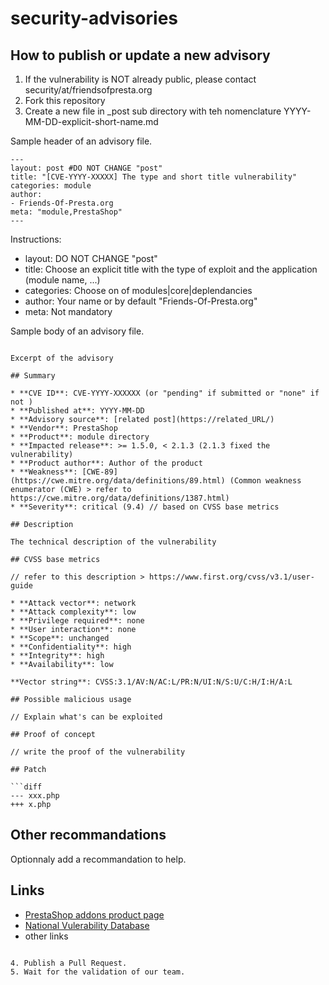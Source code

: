 # security-advisories


## How to publish or update a new advisory

1. If the vulnerability is NOT already public, please contact security/at/friendsofpresta.org
2. Fork this repository
3. Create a new file in _post sub directory with teh nomenclature YYYY-MM-DD-explicit-short-name.md

Sample header of an advisory file.
```MD
---
layout: post #DO NOT CHANGE "post"
title: "[CVE-YYYY-XXXXX] The type and short title vulnerability"
categories: module
author:
- Friends-Of-Presta.org
meta: "module,PrestaShop"
---
```
Instructions:
* layout: DO NOT CHANGE "post"
* title: Choose an explicit title with the type of exploit and the application (module name, ...)
* categories: Choose on of modules|core|deplendancies
* author: Your name or by default "Friends-Of-Presta.org"
* meta: Not mandatory

Sample body of an advisory file.
```MD

Excerpt of the advisory

## Summary

* **CVE ID**: CVE-YYYY-XXXXXX (or "pending" if submitted or "none" if not )
* **Published at**: YYYY-MM-DD
* **Advisory source**: [related post](https://related_URL/)
* **Vendor**: PrestaShop
* **Product**: module directory
* **Impacted release**: >= 1.5.0, < 2.1.3 (2.1.3 fixed the vulnerability)
* **Product author**: Author of the product
* **Weakness**: [CWE-89](https://cwe.mitre.org/data/definitions/89.html) (Common weakness enumerator (CWE) > refer to https://cwe.mitre.org/data/definitions/1387.html)
* **Severity**: critical (9.4) // based on CVSS base metrics

## Description

The technical description of the vulnerability

## CVSS base metrics

// refer to this description > https://www.first.org/cvss/v3.1/user-guide

* **Attack vector**: network
* **Attack complexity**: low
* **Privilege required**: none
* **User interaction**: none
* **Scope**: unchanged
* **Confidentiality**: high
* **Integrity**: high
* **Availability**: low

**Vector string**: CVSS:3.1/AV:N/AC:L/PR:N/UI:N/S:U/C:H/I:H/A:L

## Possible malicious usage

// Explain what's can be exploited

## Proof of concept

// write the proof of the vulnerability

## Patch 

```diff
--- xxx.php
+++ x.php
```

## Other recommandations

Optionnaly add a recommandation to help.

## Links

* [PrestaShop addons product page](https://addons.prestashop.com/en/xxx/dddd-xxxxxxx.html)
* [National Vulerability Database](https://nvd.nist.gov/vuln/detail/CVE-YYYY-XXXX)
* other links

```

4. Publish a Pull Request.
5. Wait for the validation of our team.